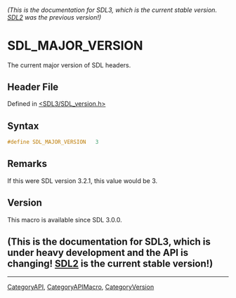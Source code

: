 ###### (This is the documentation for SDL3, which is the current stable version. [SDL2](https://wiki.libsdl.org/SDL2/) was the previous version!)
# SDL_MAJOR_VERSION

The current major version of SDL headers.

## Header File

Defined in [<SDL3/SDL_version.h>](https://github.com/libsdl-org/SDL/blob/main/include/SDL3/SDL_version.h)

## Syntax

```c
#define SDL_MAJOR_VERSION   3
```

## Remarks

If this were SDL version 3.2.1, this value would be 3.

## Version

This macro is available since SDL 3.0.0.

## (This is the documentation for SDL3, which is under heavy development and the API is changing! [SDL2](https://wiki.libsdl.org/SDL2/) is the current stable version!)



----
[CategoryAPI](CategoryAPI), [CategoryAPIMacro](CategoryAPIMacro), [CategoryVersion](CategoryVersion)

